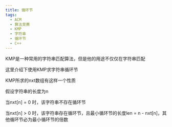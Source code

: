 ```yaml
---
title: 循环节
tags:
  - ACM
  - 算法竞赛
  - KMP
  - 字符串
  - 循环节
  - C++
---
```


KMP是一种常用的字符串匹配算法，但是他的用途不仅仅在字符串匹配

这里介绍下使用KMP求字符串循环节

KMP所求的nxt数组有这样一个性质

假设字符串的长度为n

当nxt[n] = 0 时，该字符串不存在循环节

当nxt[n] > 0 时，该字符串存在循环节，且最小循环节的长度len = n - nxt[n]，其他循环节必为最小循环节的倍数

